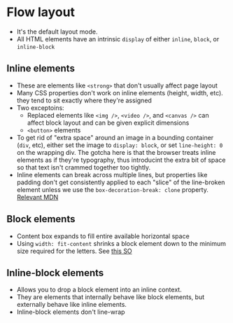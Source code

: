 # Flow layout
- It's the default layout mode.
- All HTML elements have an intrinsic `display` of either `inline`, `block`, or `inline-block`

## Inline elements
- These are elements like `<strong>` that don't usually affect page layout
- Many CSS properties don't work on inline elements (height, width, etc). they tend to sit exactly where they're assigned
- Two exceptoins:
	- Replaced elements like `<img />`, `<video />`, and `<canvas />` can affect block layout and can be given explicit dimensions
	- `<button>` elements
- To get rid of "extra space" around an image in a bounding container (`div`, etc), either set the image to `display: block`, or set `line-height: 0` on the wrapping div. The gotcha here is that the browser treats inline elements as if they're typography, thus introducint the extra bit of space so that text isn't crammed together too tightly.
- Inline elements can break across multiple lines, but properties like padding don't get consistently applied to each "slice" of the line-broken element unless we use the `box-decoration-break: clone` property. [Relevant MDN](https://developer.mozilla.org/en-US/docs/Web/CSS/box-decoration-break)

## Block elements
- Content box expands to fill entire available horizontal space
- Using `width: fit-content` shrinks a block element down to the minimum size required for the letters. See [this SO](https://stackoverflow.com/a/54123728/4552841)

## Inline-block elements
- Allows you to drop a block element into an inline context.
- They are elements that internally behave like block elements, but externally behave like inline elements.
- Inline-block elements don't line-wrap